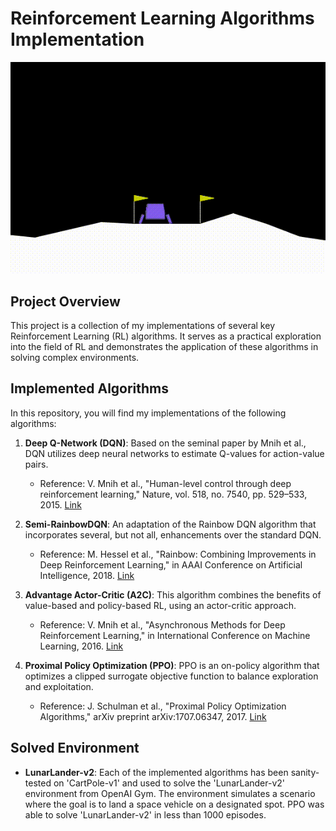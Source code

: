# Reinforcement Learning Algorithms Implementation

![LunarLander](./runs/PPo/LunarLanderSol/eval.gif)

## Project Overview
This project is a collection of my implementations of several key Reinforcement Learning (RL) algorithms. It serves as a practical exploration into the field of RL and demonstrates the application of these algorithms in solving complex environments. 

## Implemented Algorithms
In this repository, you will find my implementations of the following algorithms:

1. **Deep Q-Network (DQN)**: Based on the seminal paper by Mnih et al., DQN utilizes deep neural networks to estimate Q-values for action-value pairs.
   - Reference: V. Mnih et al., "Human-level control through deep reinforcement learning," Nature, vol. 518, no. 7540, pp. 529–533, 2015. [Link](https://www.nature.com/articles/nature14236)

2. **Semi-RainbowDQN**: An adaptation of the Rainbow DQN algorithm that incorporates several, but not all, enhancements over the standard DQN.
   - Reference: M. Hessel et al., "Rainbow: Combining Improvements in Deep Reinforcement Learning," in AAAI Conference on Artificial Intelligence, 2018. [Link](https://arxiv.org/abs/1710.02298)

3. **Advantage Actor-Critic (A2C)**: This algorithm combines the benefits of value-based and policy-based RL, using an actor-critic approach.
   - Reference: V. Mnih et al., "Asynchronous Methods for Deep Reinforcement Learning," in International Conference on Machine Learning, 2016. [Link](https://arxiv.org/abs/1602.01783)

4. **Proximal Policy Optimization (PPO)**: PPO is an on-policy algorithm that optimizes a clipped surrogate objective function to balance exploration and exploitation.
   - Reference: J. Schulman et al., "Proximal Policy Optimization Algorithms," arXiv preprint arXiv:1707.06347, 2017. [Link](https://arxiv.org/abs/1707.06347)

## Solved Environment
- **LunarLander-v2**: Each of the implemented algorithms has been sanity-tested on 'CartPole-v1' and used to solve the 'LunarLander-v2' environment from OpenAI Gym. The environment simulates a scenario where the goal is to land a space vehicle on a designated spot. PPO was able to solve 'LunarLander-v2' in less than 1000 episodes. 